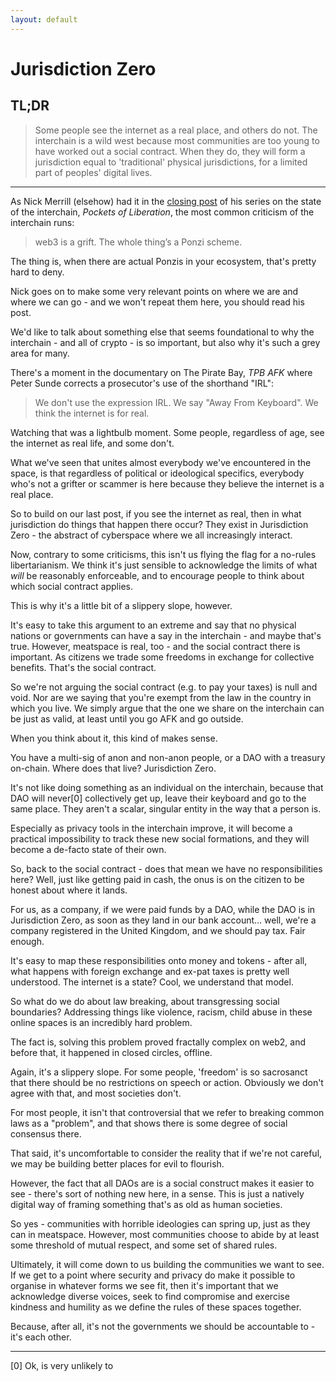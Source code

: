 ```yaml
---
layout: default
---
```


# Jurisdiction Zero

## TL;DR

> Some people see the internet as a real place, and others do not. The interchain is a wild west because most communities are too young to have worked out a social contract. When they do, they will form a jurisdiction equal to 'traditional' physical jurisdictions, for a limited part of peoples' digital lives.

___

As Nick Merrill (elsehow) had it in the [closing post](https://nickmerrill.substack.com/p/pockets-of-liberation) of his series on the state of the interchain, _Pockets of Liberation_, the most common criticism of the interchain runs:

> web3 is a grift. The whole thing’s a Ponzi scheme.

The thing is, when there are actual Ponzis in your ecosystem, that's pretty hard to deny.

Nick goes on to make some very relevant points on where we are and where we can go - and we won't repeat them here, you should read his post.

We'd like to talk about something else that seems foundational to why the interchain - and all of crypto - is so important, but also why it's such a grey area for many.

There's a moment in the documentary on The Pirate Bay, _TPB AFK_ where Peter Sunde corrects a prosecutor's use of the shorthand "IRL":

> We don't use the expression IRL. We say "Away From Keyboard". We think the internet is for real.

Watching that was a lightbulb moment. Some people, regardless of age, see the internet as real life, and some don't.

What we've seen that unites almost everybody we've encountered in the space, is that regardless of political or ideological specifics, everybody who's not a grifter or scammer is here because they believe the internet is a real place.

So to build on our last post, if you see the internet as real, then in what jurisdiction do things that happen there occur? They exist in Jurisdiction Zero - the abstract of cyberspace where we all increasingly interact.

Now, contrary to some criticisms, this isn't us flying the flag for a no-rules libertarianism. We think it's just sensible to acknowledge the limits of what _will_ be reasonably enforceable, and to encourage people to think about which social contract applies.

This is why it's a little bit of a slippery slope, however.

It's easy to take this argument to an extreme and say that no physical nations or governments can have a say in the interchain - and maybe that's true. However, meatspace is real, too - and the social contract there is important. As citizens we trade some freedoms in exchange for collective benefits. That's the social contract.

So we're not arguing the social contract (e.g. to pay your taxes) is null and void. Nor are we saying that you're exempt from the law in the country in which you live. We simply argue that the one we share on the interchain can be just as valid, at least until you go AFK and go outside.

When you think about it, this kind of makes sense.

You have a multi-sig of anon and non-anon people, or a DAO with a treasury on-chain. Where does that live? Jurisdiction Zero.

It's not like doing something as an individual on the interchain, because that DAO will never[0] collectively get up, leave their keyboard and go to the same place. They aren't a scalar, singular entity in the way that a person is.

Especially as privacy tools in the interchain improve, it will become a practical impossibility to track these new social formations, and they will become a de-facto state of their own.

So, back to the social contract - does that mean we have no responsibilities here? Well, just like getting paid in cash, the onus is on the citizen to be honest about where it lands.

For us, as a company, if we were paid funds by a DAO, while the DAO is in Jurisdiction Zero, as soon as they land in our bank account... well, we're a company registered in the United Kingdom, and we should pay tax. Fair enough.

It's easy to map these responsibilities onto money and tokens - after all, what happens with foreign exchange and ex-pat taxes is pretty well understood. The internet is a state? Cool, we understand that model.

So what do we do about law breaking, about transgressing social boundaries? Addressing things like violence, racism, child abuse in these online spaces is an incredibly hard problem.

The fact is, solving this problem proved fractally complex on web2, and before that, it happened in closed circles, offline.

Again, it's a slippery slope. For some people, 'freedom' is so sacrosanct that there should be no restrictions on speech or action. Obviously we don't agree with that, and most societies don't.

For most people, it isn't that controversial that we refer to breaking common laws as a "problem", and that shows there is some degree of social consensus there.

That said, it's uncomfortable to consider the reality that if we're not careful, we may be building better places for evil to flourish.

However, the fact that all DAOs are is a social construct makes it easier to see - there's sort of nothing new here, in a sense. This is just a natively digital way of framing something that's as old as human societies.

So yes - communities with horrible ideologies can spring up, just as they can in meatspace. However, most communities choose to abide by at least some threshold of mutual respect, and some set of shared rules.

Ultimately, it will come down to us building the communities we want to see. If we get to a point where security and privacy do make it possible to organise in whatever forms we see fit, then it's important that we acknowledge diverse voices, seek to find compromise and exercise kindness and humility as we define the rules of these spaces together.

Because, after all, it's not the governments we should be accountable to - it's each other.

___

[0] Ok, is very unlikely to

